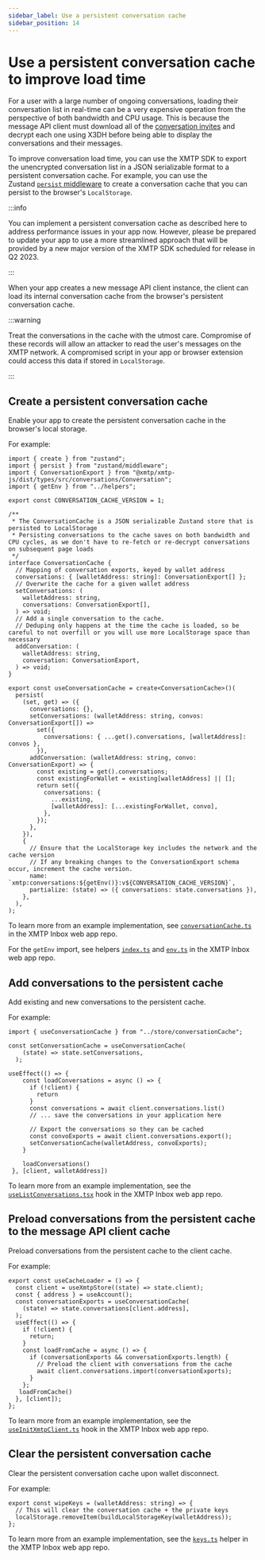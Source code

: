 ```yaml
---
sidebar_label: Use a persistent conversation cache
sidebar_position: 14
---
```


# Use a persistent conversation cache to improve load time

For a user with a large number of ongoing conversations, loading their conversation list in real-time can be a very expensive operation from the perspective of both bandwidth and CPU usage. This is because the message API client must download all of the [conversation invites](/docs/concepts/invitation-and-message-encryption) and decrypt each one using X3DH before being able to display the conversations and their messages.

To improve conversation load time, you can use the XMTP SDK to export the unencrypted conversation list in a JSON serializable format to a persistent conversation cache. For example, you can use the Zustand [`persist` middleware](https://github.com/pmndrs/zustand/blob/main/docs/integrations/persisting-store-data.md) to create a conversation cache that you can persist to the browser's `LocalStorage`.

:::info

You can implement a persistent conversation cache as described here to address performance issues in your app now. However, please be prepared to update your app to use a more streamlined approach that will be provided by a new major version of the XMTP SDK scheduled for release in Q2 2023.

:::

When your app creates a new message API client instance, the client can load its internal conversation cache from the browser's persistent conversation cache.

:::warning

Treat the conversations in the cache with the utmost care. Compromise of these records will allow an attacker to read the user's messages on the XMTP network. A compromised script in your app or browser extension could access this data if stored in `LocalStorage`.

:::

## Create a persistent conversation cache

Enable your app to create the persistent conversation cache in the browser's local storage. 

For example:

```tsx title="conversationCache.ts"
import { create } from "zustand";
import { persist } from "zustand/middleware";
import { ConversationExport } from "@xmtp/xmtp-js/dist/types/src/conversations/Conversation";
import { getEnv } from "../helpers";

export const CONVERSATION_CACHE_VERSION = 1;

/**
 * The ConversationCache is a JSON serializable Zustand store that is persisted to LocalStorage
 * Persisting conversations to the cache saves on both bandwidth and CPU cycles, as we don't have to re-fetch or re-decrypt conversations on subsequent page loads
 */
interface ConversationCache {
  // Mapping of conversation exports, keyed by wallet address
  conversations: { [walletAddress: string]: ConversationExport[] };
  // Overwrite the cache for a given wallet address
  setConversations: (
    walletAddress: string,
    conversations: ConversationExport[],
  ) => void;
  // Add a single conversation to the cache.
  // Deduping only happens at the time the cache is loaded, so be careful to not overfill or you will use more LocalStorage space than necessary
  addConversation: (
    walletAddress: string,
    conversation: ConversationExport,
  ) => void;
}

export const useConversationCache = create<ConversationCache>()(
  persist(
    (set, get) => ({
      conversations: {},
      setConversations: (walletAddress: string, convos: ConversationExport[]) =>
        set({
          conversations: { ...get().conversations, [walletAddress]: convos },
        }),
      addConversation: (walletAddress: string, convo: ConversationExport) => {
        const existing = get().conversations;
        const existingForWallet = existing[walletAddress] || [];
        return set({
          conversations: {
            ...existing,
            [walletAddress]: [...existingForWallet, convo],
          },
        });
      },
    }),
    {
      // Ensure that the LocalStorage key includes the network and the cache version
      // If any breaking changes to the ConversationExport schema occur, increment the cache version.
      name: `xmtp:conversations:${getEnv()}:v${CONVERSATION_CACHE_VERSION}`,
      partialize: (state) => ({ conversations: state.conversations }),
    },
  ),
);
```

To learn more from an example implementation, see [`conversationCache.ts`](https://github.com/xmtp-labs/xmtp-inbox-web/blob/main/store/conversationCache.ts) in the XMTP Inbox web app repo.

For the `getEnv` import, see helpers [`index.ts`](https://github.com/xmtp-labs/xmtp-inbox-web/blob/main/helpers/index.ts) and [`env.ts`](https://github.com/xmtp-labs/xmtp-inbox-web/blob/main/helpers/env.ts) in the XMTP Inbox web app repo.

## Add conversations to the persistent cache

Add existing and new conversations to the persistent cache.

For example:

```tsx title="In useListConversations.tsx:"
import { useConversationCache } from "../store/conversationCache";

const setConversationCache = useConversationCache(
    (state) => state.setConversations,
  );

useEffect(() => {
    const loadConversations = async () => {
      if (!client) {
        return
      }
      const conversations = await client.conversations.list()
      // ... save the conversations in your application here
      
      // Export the conversations so they can be cached
      const convoExports = await client.conversations.export();
      setConversationCache(walletAddress, convoExports);
    }

    loadConversations()
 }, [client, walletAddress])
```

To learn more from an example implementation, see the [`useListConversations.tsx`](https://github.com/xmtp-labs/xmtp-inbox-web/blob/main/hooks/useListConversations.tsx) hook in the XMTP Inbox web app repo.

## Preload conversations from the persistent cache to the message API client cache

Preload conversations from the persistent cache to the client cache.

For example:

```tsx title="In useInitXmtpClient.ts:"
export const useCacheLoader = () => {
  const client = useXmtpStore((state) => state.client);
  const { address } = useAccount();
  const conversationExports = useConversationCache(
    (state) => state.conversations[client.address],
  );
  useEffect(() => {
    if (!client) {
      return;
    }
    const loadFromCache = async () => {
      if (conversationExports && conversationExports.length) {
        // Preload the client with conversations from the cache
        await client.conversations.import(conversationExports);
      }
    };
   loadFromCache()
  }, [client]);
};
```

To learn more from an example implementation, see the [`useInitXmtpClient.ts`](https://github.com/xmtp-labs/xmtp-inbox-web/blob/main/hooks/useInitXmtpClient.ts) hook in the XMTP Inbox web app repo.

## Clear the persistent conversation cache

Clear the persistent conversation cache upon wallet disconnect.

For example:

```tsx title="In keys.ts:"
export const wipeKeys = (walletAddress: string) => {
  // This will clear the conversation cache + the private keys
  localStorage.removeItem(buildLocalStorageKey(walletAddress));
};
```

To learn more from an example implementation, see the [`keys.ts`](https://github.com/xmtp-labs/xmtp-inbox-web/blob/main/helpers/keys.ts) helper in the XMTP Inbox web app repo.
